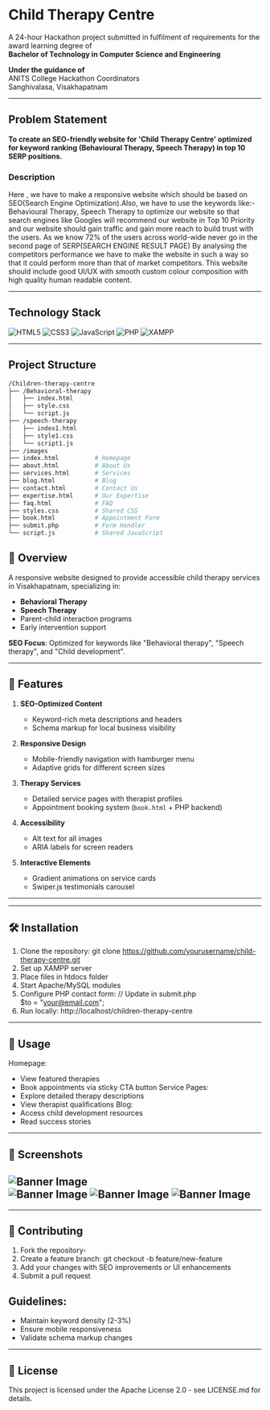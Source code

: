 # Child Therapy Centre

A 24-hour Hackathon project submitted in fulfilment of requirements for the award learning degree of  
**Bachelor of Technology in Computer Science and Engineering**

**Under the guidance of**  
ANITS College Hackathon Coordinators  
Sanghivalasa, Visakhapatnam

---

## Problem Statement
**To create an SEO-friendly website for 'Child Therapy Centre' optimized for keyword ranking (Behavioural Therapy, Speech Therapy) in top 10 SERP positions.**

### Description
Here , we have to make a responsive website which should be based on SEO(Search Engine Optimization).Also, we have to use the keywords like:-Behavioural Therapy, Speech Therapy to optimize our website so that search engines like Googles will recommend our website in  Top 10  Priority and our website should gain traffic and gain more reach to build trust with the users.
As we know 72%  of the users across world-wide never go in the second page of SERP(SEARCH ENGINE RESULT PAGE) By analysing the competitors performance we have to make the website in such a way so that it could perform more than that of market competitors.
This website should include good UI/UX with smooth custom colour composition with high quality human readable content.

---

## Technology Stack
![HTML5](https://img.shields.io/badge/HTML5-E34F26?style=for-the-badge&logo=html5&logoColor=white)
![CSS3](https://img.shields.io/badge/CSS3-1572B6?style=for-the-badge&logo=css3&logoColor=white)
![JavaScript](https://img.shields.io/badge/JavaScript-F7DF1E?style=for-the-badge&logo=javascript&logoColor=black)
![PHP](https://img.shields.io/badge/PHP-777BB4?style=for-the-badge&logo=php&logoColor=white)
![XAMPP](https://img.shields.io/badge/XAMPP-FB7A24?style=for-the-badge&logo=xampp&logoColor=white)

---

## Project Structure
```bash
/Children-therapy-centre
├── /Behavioral-therapy
│   ├── index.html
│   ├── style.css
│   └── script.js
├── /speech-therapy
│   ├── index1.html
│   ├── style1.css
│   └── script1.js
├── /images
├── index.html          # Homepage
├── about.html          # About Us
├── services.html       # Services
├── blog.html           # Blog
├── contact.html        # Contact Us
├── expertise.html      # Our Expertise
├── faq.html            # FAQ
├── styles.css          # Shared CSS
├── book.html           # Appointment Form
├── submit.php          # Form Handler
└── script.js           # Shared JavaScript
```
## 📖 Overview  
A responsive website designed to provide accessible child therapy services in Visakhapatnam, specializing in:  
- **Behavioral Therapy**  
- **Speech Therapy**  
- Parent-child interaction programs  
- Early intervention support  

**SEO Focus**: Optimized for keywords like "Behavioral therapy", "Speech therapy", and "Child development".

---

## 🚀 Features  
1. **SEO-Optimized Content**  
   - Keyword-rich meta descriptions and headers  
   - Schema markup for local business visibility  

2. **Responsive Design**  
   - Mobile-friendly navigation with hamburger menu  
   - Adaptive grids for different screen sizes  

3. **Therapy Services**  
   - Detailed service pages with therapist profiles  
   - Appointment booking system (`book.html` + PHP backend)  

4. **Accessibility**  
   - Alt text for all images  
   - ARIA labels for screen readers  

5. **Interactive Elements**  
   - Gradient animations on service cards  
   - Swiper.js testimonials carousel  

---
---

## 🛠️ Installation  
1. Clone the repository: 
       git clone https://github.com/yourusername/child-therapy-centre.git  
2. Set up XAMPP server
3. Place files in htdocs folder
4. Start Apache/MySQL modules
5. Configure PHP contact form:
   // Update in submit.php  
       $to = "your@email.com";
6. Run locally:
       http://localhost/children-therapy-centre

---
## 📱 Usage
Homepage:
  - View featured therapies
  - Book appointments via sticky CTA button
Service Pages:
  - Explore detailed therapy descriptions
  - View therapist qualifications
Blog:
  - Access child development resources
  - Read success stories
    
---

## 📸 Screenshots
![Banner Image](images/ban.jpg)  
![Banner Image](images/blog.jpg) 
![Banner Image](images/exp.jpg) 
![Banner Image](images/ser.jpg) 
---
---

## 🤝 Contributing
1. Fork the repository-
2. Create a feature branch:
      git checkout -b feature/new-feature  
3. Add your changes with SEO improvements or UI enhancements
4. Submit a pull request

## Guidelines:
  - Maintain keyword density (2-3%)
  - Ensure mobile responsiveness
  - Validate schema markup changes

---

## 📄 License
This project is licensed under the Apache License 2.0 - see LICENSE.md for details.
